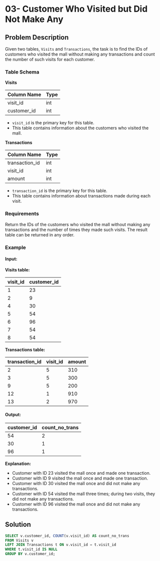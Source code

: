 # 03- Customer Who Visited but Did Not Make Any
## Problem Description

Given two tables, `Visits` and `Transactions`, the task is to find the IDs of customers who visited the mall without making any transactions and count the number of such visits for each customer.

### Table Schema

**Visits**

| Column Name | Type    |
|-------------|---------|
| visit_id    | int     |
| customer_id | int     |

- `visit_id` is the primary key for this table.
- This table contains information about the customers who visited the mall.

**Transactions**

| Column Name    | Type    |
|----------------|---------|
| transaction_id | int     |
| visit_id       | int     |
| amount         | int     |

- `transaction_id` is the primary key for this table.
- This table contains information about transactions made during each visit.

### Requirements

Return the IDs of the customers who visited the mall without making any transactions and the number of times they made such visits. The result table can be returned in any order.

### Example

#### Input:

**Visits table:**

| visit_id | customer_id |
|----------|-------------|
| 1        | 23          |
| 2        | 9           |
| 4        | 30          |
| 5        | 54          |
| 6        | 96          |
| 7        | 54          |
| 8        | 54          |

**Transactions table:**

| transaction_id | visit_id | amount |
|----------------|----------|--------|
| 2              | 5        | 310    |
| 3              | 5        | 300    |
| 9              | 5        | 200    |
| 12             | 1        | 910    |
| 13             | 2        | 970    |

#### Output:

| customer_id | count_no_trans |
|-------------|----------------|
| 54          | 2              |
| 30          | 1              |
| 96          | 1              |

**Explanation:** 
- Customer with ID 23 visited the mall once and made one transaction.
- Customer with ID 9 visited the mall once and made one transaction.
- Customer with ID 30 visited the mall once and did not make any transactions.
- Customer with ID 54 visited the mall three times; during two visits, they did not make any transactions.
- Customer with ID 96 visited the mall once and did not make any transactions.

## Solution

```sql
SELECT v.customer_id, COUNT(v.visit_id) AS count_no_trans
FROM Visits v
LEFT JOIN Transactions t ON v.visit_id = t.visit_id
WHERE t.visit_id IS NULL
GROUP BY v.customer_id;
```